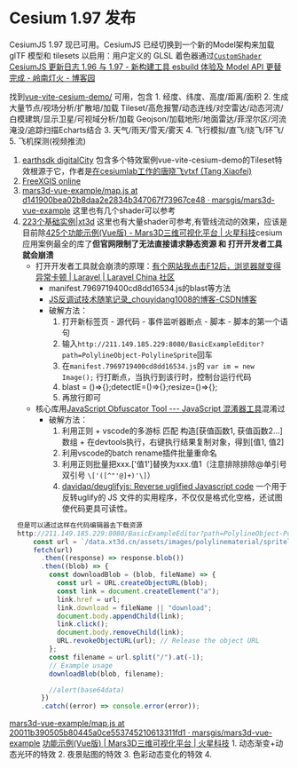 # Cesium 1.97 发布

CesiumJS 1.97 现已可用。CesiumJS 已经切换到一个新的Model架构来加载 glTF 模型和 tilesets 以启用：用户定义的 GLSL 着色器通过[`CustomShader`](https://github.com/CesiumGS/cesium/blob/main/Documentation/CustomShaderGuide/README.md)
[CesiumJS 更新日志 1.96 与 1.97 - 新构建工具 esbuild 体验及 Model API 更替完成 - 岭南灯火 - 博客园](https://www.cnblogs.com/onsummer/p/16560461.html)

找到[vue-vite-cesium-demo/](https://lihanqiang.github.io/vue-vite-cesium-demo/) 可用，包含
	1. 经度、纬度、高度/距离/面积
	2. 生成大量节点/视场分析/扩散培/加载 Tileset/高危报警/动态连线/对空雷达/动态河流/白模建筑/显示卫星/可视域分析/加载 Geojson/加载地形/地面雷达/菲涅尔区/河流淹没/追踪扫描Echarts结合
	3. 天气/雨天/雪天/雾天
	4. 飞行模拟/直飞/绕飞/环飞/
	5. 飞机探测(视频推流)

1. [earthsdk digitalCity](http://earthsdk.com/v/last/Apps/Examples/?menu=true&url=./earth-digitalCity.html#:~:text=%20v_elevationPos.z%20-%20_baseHeight%3B%20) 包含多个特效案例vue-vite-cesium-demo的Tileset特效根源于它，作者是[在cesiumlab工作的唐晓飞vtxf (Tang Xiaofei)](https://github.com/vtxf) 
2. [FreeXGIS online](http://www.freexgis.com/online/#/)
3. [mars3d-vue-example/map.js at d141900bea02b8daa2e2834b347067f73967ce48 · marsgis/mars3d-vue-example](https://github.com/marsgis/mars3d-vue-example/blob/d141900bea02b8daa2e2834b347067f73967ce48/src/example/layer-tileset/style/customShader/map.js#L24) 这里也有几个shader可以参考
4. [223个基础实例|xt3d](http://211.149.185.229:8080/basiccategorylist)  这里也有大量shader可参考,有管线流动的效果，应该是目前除[425个功能示例(Vue版) - Mars3D三维可视化平台 | 火星科技](http://mars3d.cn/example.html)cesium应用案例最全的库了**但官网限制了无法直接请求静态资源 和 打开开发者工具就会崩溃**
	 - 打开开发者工具就会崩溃的原理：[有个网站我点击F12后，浏览器就变得异常卡顿 | Laravel | Laravel China 社区](https://learnku.com/laravel/t/54919)
		 - manifest.7969719400cd8dd16534.js的blast等方法
		 - [JS反调试技术随笔记录_chouyidang1008的博客-CSDN博客](https://blog.csdn.net/chouyidang1008/article/details/100946392)
		 - 破解方法：
			 1. 打开新标签页 - 源代码 - 事件监听器断点 - 脚本 - 脚本的第一个语句
			 2. 输入`http://211.149.185.229:8080/BasicExampleEditor?path=PolylineObject-PolylineSprite`回车
			 3. 在`manifest.7969719400cd8dd16534.js`的 `var im = new Image();` 行打断点，当执行到该行时，控制台运行代码
			 4. blast = ()=>{};detectIE=()=>{};resize=()=>{};
			 5. 再放行即可
	- 核心库用[JavaScript Obfuscator Tool --- JavaScript 混淆器工具](https://obfuscator.io/)混淆过
		- 破解方法：
			1. 利用正则 + vscode的多游标 匹配 构造[获值函数1, 获值函数2...]数组 + 在devtools执行，右键执行结果复制对象，得到[值1, 值2]
			2. 利用vscode的batch rename插件批量重命名
			3. 利用正则批量把xxx.['值1']替换为xxx.值1（注意排除排除@单引号双引号 `\['([^"'@]+)'\]`）
			4. [davidaq/deuglifyjs: Reverse uglified Javascript code](https://github.com/davidaq/deuglifyjs) 一个用于反转uglify的 JS 文件的实用程序，不仅仅是格式化空格，还试图使代码更具可读性。
```js
  但是可以通过这样在代码编辑器去下载资源
  http://211.149.185.229:8080/BasicExampleEditor?path=PolylineObject-PolylineSprite
      const url = `/data.xt3d.cn/assets/images/polylinematerial/spriteline2.png`;//blast = ()=>{};detectIE=()=>{};resize=()=>{};
      fetch(url)
        .then((response) => response.blob())
        .then((blob) => {
          const downloadBlob = (blob, fileName) => {
            const url = URL.createObjectURL(blob);
            const link = document.createElement("a");
            link.href = url;
            link.download = fileName || "download";
            document.body.appendChild(link);
            link.click();
            document.body.removeChild(link);
            URL.revokeObjectURL(url); // Release the object URL
          };
          const filename = url.split("/").at(-1);
          // Example usage
          downloadBlob(blob, filename);

          //alert(base64data)
        })
        .catch((error) => console.error(error));
```

[mars3d-vue-example/map.js at 20011b390505b80445a0ce553745210613311fd1 · marsgis/mars3d-vue-example](https://github.com/marsgis/mars3d-vue-example/blob/20011b390505b80445a0ce553745210613311fd1/src/example/layer-tileset/style/customShader/map.js#L24)
[功能示例(Vue版) | Mars3D三维可视化平台 | 火星科技](http://mars3d.cn/editor-vue.html?id=layer-tileset/type/jzw)
	1. 动态渐变+动态光环的特效
	2. 夜景贴图的特效
	3. 色彩动态变化的特效
	4. 